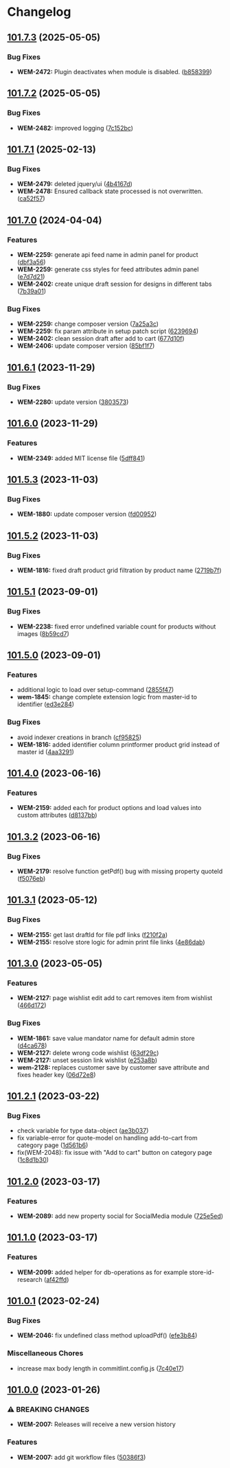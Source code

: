 # Changelog

## [101.7.3](https://github.com/risscsolutions/printformer-magento-2/compare/v101.7.2...v101.7.3) (2025-05-05)


### Bug Fixes

* **WEM-2472:** Plugin deactivates when module is disabled. ([b858399](https://github.com/risscsolutions/printformer-magento-2/commit/b858399007b855ffe5c76836e58a15292c73a0f9))

## [101.7.2](https://github.com/risscsolutions/printformer-magento-2/compare/v101.7.1...v101.7.2) (2025-05-05)


### Bug Fixes

* **WEM-2482:** improved logging ([7c152bc](https://github.com/risscsolutions/printformer-magento-2/commit/7c152bcb191abbc17fc32cc5a0ccc8fab780d8c6))

## [101.7.1](https://github.com/risscsolutions/printformer-magento-2/compare/v101.7.0...v101.7.1) (2025-02-13)


### Bug Fixes

* **WEM-2479:** deleted jquery/ui ([4b4167d](https://github.com/risscsolutions/printformer-magento-2/commit/4b4167d5b959c56942d37bb46163548fa0c46008))
* **WEM-2478:** Ensured callback state processed is not overwritten. ([ca52f57](https://github.com/risscsolutions/printformer-magento-2/commit/ca52f57db69a4d6827fee3290e1450ae265a66ef))

## [101.7.0](https://github.com/risscsolutions/printformer-magento-2/compare/v101.6.1...v101.7.0) (2024-04-04)


### Features

* **WEM-2259:** generate api feed name in admin panel for product ([dbf3a56](https://github.com/risscsolutions/printformer-magento-2/commit/dbf3a567f99379c58e90da319636f85c5d249dc3))
* **WEM-2259:** generate css styles for feed attributes admin panel ([e7d7d21](https://github.com/risscsolutions/printformer-magento-2/commit/e7d7d21bc1ec4934b0ed14028f0430b45a5c6f50))
* **WEM-2402:** create unique draft session for designs in different tabs ([7b39a01](https://github.com/risscsolutions/printformer-magento-2/commit/7b39a011d96dca441fc83aa48a3bf869434a341e))


### Bug Fixes

* **WEM-2259:** change composer version ([7a25a3c](https://github.com/risscsolutions/printformer-magento-2/commit/7a25a3c8a6cf620fcf66b46cfb5a2337aa3bf10f))
* **WEM-2259:** fix param attribute in setup patch script ([6239694](https://github.com/risscsolutions/printformer-magento-2/commit/6239694965a12ce188ddd55f5ffb4f5727738309))
* **WEM-2402:** clean session draft after add to cart ([677d10f](https://github.com/risscsolutions/printformer-magento-2/commit/677d10fe4a8a099df0cab7229827ce1b42337a3c))
* **WEM-2406:** update composer version ([85bf1f7](https://github.com/risscsolutions/printformer-magento-2/commit/85bf1f77e7aa2fc01fc9f869e1d51d7b1694fbef))

## [101.6.1](https://github.com/risscsolutions/printformer-magento-2/compare/v101.6.0...v101.6.1) (2023-11-29)


### Bug Fixes

* **WEM-2280:** update version ([3803573](https://github.com/risscsolutions/printformer-magento-2/commit/3803573c828f0867366ee3e62c299d29960820dd))

## [101.6.0](https://github.com/risscsolutions/printformer-magento-2/compare/v101.5.3...v101.6.0) (2023-11-29)


### Features

* **WEM-2349:** added MIT license file ([5dff841](https://github.com/risscsolutions/printformer-magento-2/commit/5dff8416ea7c6fcf51bb497a2233908bb4d3f71e))

## [101.5.3](https://github.com/risscsolutions/printformer-magento-2/compare/v101.5.2...v101.5.3) (2023-11-03)


### Bug Fixes

* **WEM-1880:** update composer version ([fd00952](https://github.com/risscsolutions/printformer-magento-2/commit/fd0095225ba91d0bbe3b8b89903d9f2be717f0a5))

## [101.5.2](https://github.com/risscsolutions/printformer-magento-2/compare/v101.5.1...v101.5.2) (2023-11-03)


### Bug Fixes

* **WEM-1816:** fixed draft product grid filtration by product name ([2719b7f](https://github.com/risscsolutions/printformer-magento-2/commit/2719b7fb19bc51105a2c246dd58be01496819ab2))

## [101.5.1](https://github.com/risscsolutions/printformer-magento-2/compare/v101.5.0...v101.5.1) (2023-09-01)


### Bug Fixes

* **WEM-2238:** fixed error undefined variable count for products without images ([8b59cd7](https://github.com/risscsolutions/printformer-magento-2/commit/8b59cd752fecccc4b1be26b2391c167692613b36))

## [101.5.0](https://github.com/risscsolutions/printformer-magento-2/compare/v101.4.0...v101.5.0) (2023-09-01)


### Features

* additional logic to load over setup-command ([2855f47](https://github.com/risscsolutions/printformer-magento-2/commit/2855f47085d19503634abcf718132ea59647b197))
* **wem-1845:** change complete extension logic from master-id to identifier ([ed3e284](https://github.com/risscsolutions/printformer-magento-2/commit/ed3e284fa7864fcc606694427fdc471e65291ce6))


### Bug Fixes

* avoid indexer creations in branch ([cf95825](https://github.com/risscsolutions/printformer-magento-2/commit/cf95825b05b0c280824fc0768320b1c4e2b26c58))
* **WEM-1816:** added identifier column printformer product grid instead of master id ([4aa3291](https://github.com/risscsolutions/printformer-magento-2/commit/4aa329117220faab714398c4e76d1939eb2afccc))

## [101.4.0](https://github.com/risscsolutions/printformer-magento-2/compare/v101.3.2...v101.4.0) (2023-06-16)


### Features

* **WEM-2159:** added each for product options and load values into custom attributes ([d8137bb](https://github.com/risscsolutions/printformer-magento-2/commit/d8137bb46a9bd2d205570bf8213d92af0afb6c20))

## [101.3.2](https://github.com/risscsolutions/printformer-magento-2/compare/v101.3.1...v101.3.2) (2023-06-16)


### Bug Fixes

* **WEM-2179:** resolve function getPdf() bug with missing property quoteId ([f5076eb](https://github.com/risscsolutions/printformer-magento-2/commit/f5076ebc0564de39bed859c71e86ed7eb6f1c847))

## [101.3.1](https://github.com/risscsolutions/printformer-magento-2/compare/v101.3.0...v101.3.1) (2023-05-12)


### Bug Fixes

* **WEM-2155:** get last draftId for file pdf links ([f210f2a](https://github.com/risscsolutions/printformer-magento-2/commit/f210f2ac44b1dc52e6fe4012c4ac17c979e14d37))
* **WEM-2155:** resolve store logic for admin print file links ([4e86dab](https://github.com/risscsolutions/printformer-magento-2/commit/4e86dab410b04e45c29c6ed95cdb4b54b2067583))

## [101.3.0](https://github.com/risscsolutions/printformer-magento-2/compare/v101.2.1...v101.3.0) (2023-05-05)


### Features

* **WEM-2127:** page wishlist edit add to cart removes item from wishlist ([466d172](https://github.com/risscsolutions/printformer-magento-2/commit/466d1720a24acc95592718024698e1d636e827dc))


### Bug Fixes

* **WEM-1861:** save value mandator name for default admin store ([d4ca678](https://github.com/risscsolutions/printformer-magento-2/commit/d4ca6789c9b6360d0613fbe3185eb770ccb76905))
* **WEM-2127:** delete wrong code wishlist ([63df29c](https://github.com/risscsolutions/printformer-magento-2/commit/63df29c98768963049e46a40de41db0dd49bbb2e))
* **WEM-2127:** unset session link wishlist ([e253a8b](https://github.com/risscsolutions/printformer-magento-2/commit/e253a8b9b69a6291ff0356206f5653a0434c8211))
* **wem-2128:** replaces customer save by customer save attribute and fixes header key ([06d72e8](https://github.com/risscsolutions/printformer-magento-2/commit/06d72e8ff3e9beb70d915affdd77bd56acdf7a77))

## [101.2.1](https://github.com/risscsolutions/printformer-magento-2/compare/v101.2.0...v101.2.1) (2023-03-22)


### Bug Fixes

* check variable for type data-object ([ae3b037](https://github.com/risscsolutions/printformer-magento-2/commit/ae3b0375c9af3555308b70d1f69ec6621130c084))
* fix variable-error for quote-model on handling add-to-cart from category page ([1d561b6](https://github.com/risscsolutions/printformer-magento-2/commit/1d561b674d7225b12f09178f1c39177271e12bbb))
* fix(WEM-2048): fix issue with "Add to cart" button on category page ([1c8d1b30](https://github.com/risscsolutions/printformer-magento-2/commit/1c8d1b30))

## [101.2.0](https://github.com/risscsolutions/printformer-magento-2/compare/v101.1.0...v101.2.0) (2023-03-17)


### Features

* **WEM-2089:** add new property social for SocialMedia module ([725e5ed](https://github.com/risscsolutions/printformer-magento-2/commit/725e5ed8cb6fc0a5c0c48234f671b2fdb9e3137e))

## [101.1.0](https://github.com/risscsolutions/printformer-magento-2/compare/v101.0.1...v101.1.0) (2023-03-17)


### Features

* **WEM-2099:** added helper for db-operations as for example store-id-research ([af42ffd](https://github.com/risscsolutions/printformer-magento-2/commit/af42ffd286a7ab27bb9a21f89ce8acf674599c6f))

## [101.0.1](https://github.com/risscsolutions/printformer-magento-2/compare/v101.0.0...v101.0.1) (2023-02-24)


### Bug Fixes

* **WEM-2046:** fix undefined class method uploadPdf() ([efe3b84](https://github.com/risscsolutions/printformer-magento-2/commit/efe3b8432b6c5bbe80a8e42a77efdcac7f1a76e9))


### Miscellaneous Chores

* increase max body length in commitlint.config.js ([7c40e17](https://github.com/risscsolutions/printformer-magento-2/commit/7c40e1760006acd5e1075dc30640639bc61b2a2b))

## [101.0.0](https://github.com/risscsolutions/printformer-magento-2/compare/100.9.5...v101.0.0) (2023-01-26)


### ⚠ BREAKING CHANGES

* **WEM-2007:** Releases will receive a new version history

### Features

* **WEM-2007:** add git workflow files ([50386f3](https://github.com/risscsolutions/printformer-magento-2/commit/50386f39227868890c7419ecaf99941ceba00a6f))
